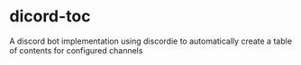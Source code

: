# dicord-toc
A discord bot implementation using discordie to automatically create a table of contents for configured channels
